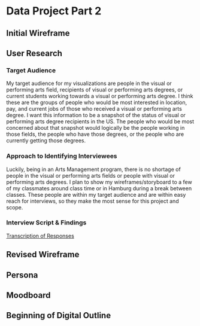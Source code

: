 # Data Project Part 2

## Initial Wireframe

## User Research

### Target Audience
My target audience for my visualizations are people in the visual or performing arts field, recipients of visual or performing arts degrees, or current students working towards a visual or performing arts degree. I think these are the groups of people who would be most interested in location, pay, and current jobs of those who received a visual or performing arts degree. I want this information to be a snapshot of the status of visual or performing arts degree recipients in the US. The people who would be most concerned about that snapshot would logically be the people working in those fields, the people who have those degrees, or the people who are currently getting those degrees.

### Approach to Identifying Interviewees
Luckily, being in an Arts Management program, there is no shortage of people in the visual or performing arts fields or people with visual or performing arts degrees. I plan to show my wireframes/storyboard to a few of my classmates around class time or in Hamburg during a break between classes. These people are within my target audience and are within easy reach for interviews, so they make the most sense for this project and scope.

### Interview Script & Findings
[Transcription of Responses](Interviews.pdf) 


## Revised Wireframe

## Persona

## Moodboard

## Beginning of Digital Outline
